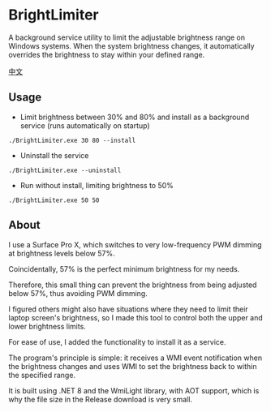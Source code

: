 # BrightLimiter

A background service utility to limit the adjustable brightness range on Windows systems.
When the system brightness changes, it automatically overrides the brightness to stay within your defined range.

[中文](./Readme.zh-cn.md)

## Usage 

- Limit brightness between 30% and 80% and install as a background service (runs automatically on startup)
```
./BrightLimiter.exe 30 80 --install
```

- Uninstall the service
```
./BrightLimiter.exe --uninstall
```

- Run without install, limiting brightness to 50%
```
./BrightLimiter.exe 50 50
```

## About

I use a Surface Pro X, which switches to very low-frequency PWM dimming at brightness levels below 57%.

Coincidentally, 57% is the perfect minimum brightness for my needs.

Therefore, this small thing can prevent the brightness from being adjusted below 57%, thus avoiding PWM dimming.

I figured others might also have situations where they need to limit their laptop screen's brightness, so I made this tool to control both the upper and lower brightness limits.

For ease of use, I added the functionality to install it as a service.

The program's principle is simple: it receives a WMI event notification when the brightness changes and uses WMI to set the brightness back to within the specified range.

It is built using .NET 8 and the WmiLight library, with AOT support, which is why the file size in the Release download is very small.
